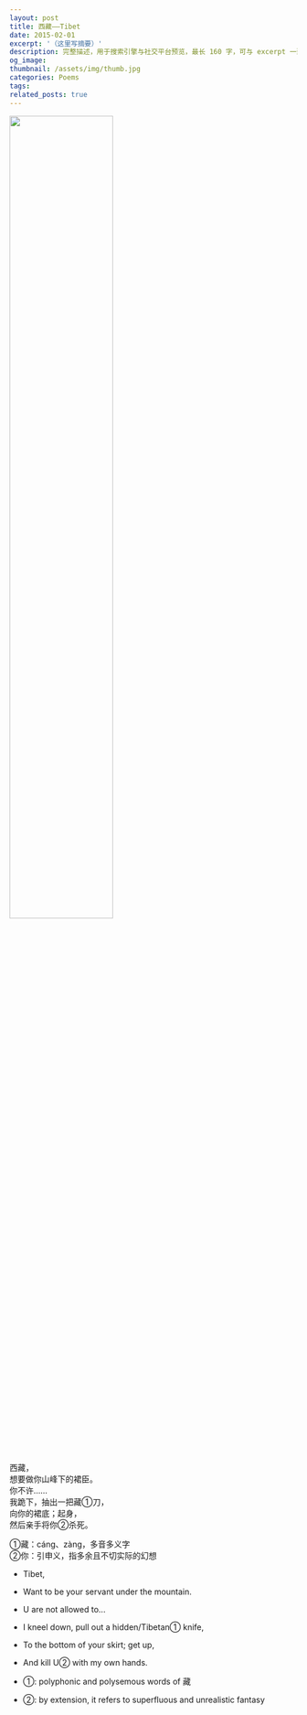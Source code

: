 ```yaml
---
layout: post
title: 西藏——Tibet
date: 2015-02-01
excerpt: '（这里写摘要）'
description: 完整描述，用于搜索引擎与社交平台预览，最长 160 字，可与 excerpt 一致
og_image: 
thumbnail: /assets/img/thumb.jpg
categories: Poems
tags: 
related_posts: true
---
```


<img src="{{ '/assets/img/blog/xxxxxxxx' | relative_url }}" style="width:60%;">

西藏，  
想要做你山峰下的裙臣。  
你不许……  
我跪下，抽出一把藏①刀，  
向你的裙底；起身，  
然后亲手将你②杀死。

①藏：cáng、zàng，多音多义字  
②你：引申义，指多余且不切实际的幻想

- Tibet,
- Want to be your servant under the mountain.
- U are not allowed to...
- I kneel down, pull out a hidden/Tibetan① knife,
- To the bottom of your skirt; get up,
- And kill U② with my own hands.

- ①: polyphonic and polysemous words of 藏
- ②: by extension, it refers to superfluous and unrealistic fantasy